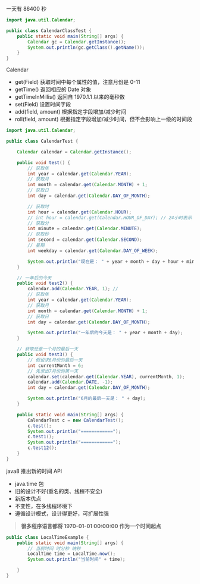 一天有 86400 秒

```java
import java.util.Calendar;

public class CalendarClassTest {
    public static void main(String[] args) {
        Calendar gc = Calendar.getInstance();
        System.out.println(gc.getClass().getName());
    }
}
```

Calendar

- get(Field) 获取时间中每个属性的值，注意月份是 0-11
- getTime() 返回相应的 Date 对象
- getTimeInMillis() 返回自 1970.1.1 以来的毫秒数
- set(Field) 设置时间字段
- add(field, amount) 根据指定字段增加/减少时间
- roll(field, amount) 根据指定字段增加/减少时间，但不会影响上一级的时间段

```java
import java.util.Calendar;

public class CalendarTest {

    Calendar calendar = Calendar.getInstance();

    public void test() {
        // 获取年
        int year = calendar.get(Calendar.YEAR);
        // 获取月
        int month = calendar.get(Calendar.MONTH) + 1;
        // 获取日
        int day = calendar.get(Calendar.DAY_OF_MONTH);

        // 获取时
        int hour = calendar.get(Calendar.HOUR);
        // int hour = calendar.get(Calendar.HOUR_OF_DAY); // 24小时表示
        // 获取分
        int minute = calendar.get(Calendar.MINUTE);
        // 获取秒
        int second = calendar.get(Calendar.SECOND);
        // 星期
        int weekday = calendar.get(Calendar.DAY_OF_WEEK);

        System.out.println("现在是： " + year + month + day + hour + minute + second + weekday);
    }

    // 一年后的今天
    public void test2() {
        calendar.add(Calendar.YEAR, 1); //
        // 获取年
        int year = calendar.get(Calendar.YEAR);
        // 获取月
        int month = calendar.get(Calendar.MONTH) + 1;
        // 获取日
        int day = calendar.get(Calendar.DAY_OF_MONTH);

        System.out.println("一年后的今天是： " + year + month + day);
    }

    // 获取任意一个月的最后一天
    public void test3() {
        // 假设求6月份的最后一天
        int currentMonth = 6;
        // 先求出7月份的第一天
        calendar.set(calendar.get(Calendar.YEAR), currentMonth, 1);
        calendar.add(Calendar.DATE, -1);
        int day = calendar.get(Calendar.DAY_OF_MONTH);

        System.out.println("6月的最后一天是： " + day);
    }

    public static void main(String[] args) {
        CalendarTest c = new CalendarTest();
        c.test();
        System.out.println("============");
        c.test1();
        System.out.println("============");
        c.test12();
    }
}
```

java8 推出新的时间 API

- java.time 包
- 旧的设计不好(重名的类、线程不安全)
- 新版本优点
- 不变性，在多线程环境下
- 遵循设计模式，设计得更好，可扩展性强

> **很多程序语言都将 1970-01-01 00:00:00 作为一个时间起点**

```java
public class LocalTimeExample {
    public static void main(String[] args) {
        // 当前时间 时分秒 纳秒
        LocalTime time = LocalTime.now();
        System.out.println("当前时间" + time);

    }
}

```
